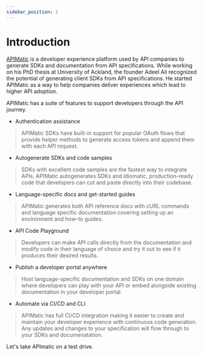 ```yaml
---
sidebar_position: 1
---
```


# Introduction

[APIMatic](https://www.apimatic.io) is a developer experience platform used by API companies to generate SDKs and documentation from API specifications. While working on his PhD thesis at University of Ackland, the founder Adeel Ali recognized the potential of generating client SDKs from API specifications. He started APIMatic as a way to help companies deliver experiences which lead to higher API adoption.

APIMatic has a suite of features to support developers through the API journey.

* Authentication assistance
> APIMatic SDKs have built-in support for popular OAuth flows that provide helper methods to generate access tokens and append them with each API request.

* Autogenerate SDKs and code samples
> SDKs with excellent code samples are the fastest way to integrate APIs. APIMatic autogenerates SDKs and idiomatic, production-ready code that developers can cut and paste directly into their codebase.

* Language-specific docs and get-started guides
>  APIMatic generates both API reference docs with cURL commands and language specific documentation covering setting up an environment and how-to guides.

* API Code Playground
> Developers can make API calls directly from the documentation and modify code in their language of choice and try it out to see if it produces their desired results.

* Publish a developer portal anywhere
> Host language-specific documentation and SDKs on one domain where developers can play with  your API or embed alongside existing documentation in your developer portal.

* Automate via CI/CD and CLI
> APIMatic has full CI/CD integration making it easier to create and maintain your developer experience with continuous code generation. Any updates and changes to your specification will flow through to your SDKs and documenatation.

Let's take APImatic on a test drive.
